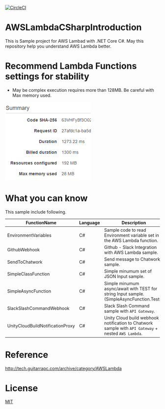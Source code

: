 [![CircleCI](https://circleci.com/gh/guitarrapc/AWSLambdaCSharpIntroduction.svg?style=svg)](https://circleci.com/gh/guitarrapc/AWSLambdaCSharpIntroduction)

# AWSLambdaCSharpIntroduction

This is Sample project for AWS Lambad with .NET Core C#. May this repository help you understand AWS Lambda better.

# Recommend Lambda Functions settings for stability

- May be complex execution requires more than 128MB. Be careful with Max memory used.

![](images/MemorySettings.png)

# What you can know

This sample include following.

FunctionName | Language | Description
---- | ---- | ----
EnvironmentVariables | C# | Sample code to read Environment variable set in the AWS Lambda function.
GithubWebhook | C# | Github - Slack Integration with AWS Lambda sample.
SendToChatwork | C# | Send message to Chatwork sample.
SimpleClassFunction | C# | Simple minumum set of JSON Input sample.
SimpleAsyncFunction | C# | Simple minumum async/await with TEST for string Input sample. (SimpleAsyncFunction.Tests)
SlackSlashCommandWebhook | C# | Slack Slash Command sample with ```API Gateway```.
UnityCloudBuildNotificationProxy | C# | Unity Cloud build webhook notification to Chatwork sample with ```API Gateway``` + nested ```AWS Lambda```.

# Reference

http://tech.guitarrapc.com/archive/category/AWSLambda

# License

[MIT](https://github.com/guitarrapc/AzureFunctionsIntroduction/blob/master/LICENSE)
